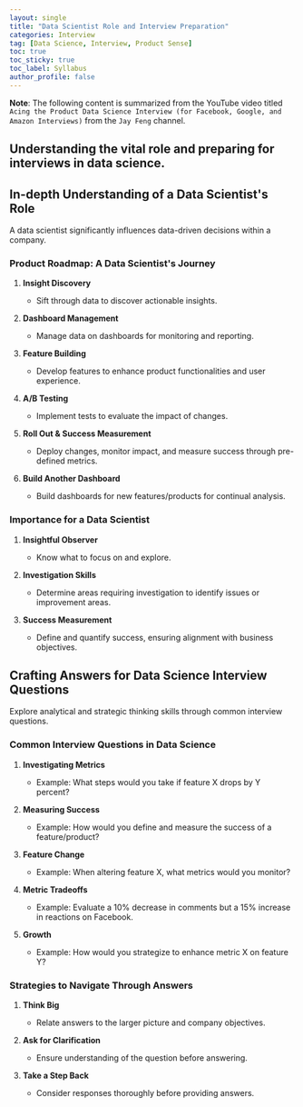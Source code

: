 ```yaml
---
layout: single
title: "Data Scientist Role and Interview Preparation"
categories: Interview
tag: [Data Science, Interview, Product Sense]
toc: true
toc_sticky: true
toc_label: Syllabus
author_profile: false
---
```


**Note**: The following content is summarized from the YouTube video titled `Acing the Product Data Science Interview (for Facebook, Google, and Amazon Interviews)` from the `Jay Feng` channel.

## Understanding the vital role and preparing for interviews in data science.

## In-depth Understanding of a Data Scientist's Role

A data scientist significantly influences data-driven decisions within a company.

### Product Roadmap: A Data Scientist's Journey

1. **Insight Discovery**

   - Sift through data to discover actionable insights.

2. **Dashboard Management**

   - Manage data on dashboards for monitoring and reporting.

3. **Feature Building**

   - Develop features to enhance product functionalities and user experience.

4. **A/B Testing**

   - Implement tests to evaluate the impact of changes.

5. **Roll Out & Success Measurement**

   - Deploy changes, monitor impact, and measure success through pre-defined metrics.

6. **Build Another Dashboard**
   - Build dashboards for new features/products for continual analysis.

### Importance for a Data Scientist

1. **Insightful Observer**

   - Know what to focus on and explore.

2. **Investigation Skills**

   - Determine areas requiring investigation to identify issues or improvement areas.

3. **Success Measurement**
   - Define and quantify success, ensuring alignment with business objectives.

## Crafting Answers for Data Science Interview Questions

Explore analytical and strategic thinking skills through common interview questions.

### Common Interview Questions in Data Science

1. **Investigating Metrics**

   - Example: What steps would you take if feature X drops by Y percent?

2. **Measuring Success**

   - Example: How would you define and measure the success of a feature/product?

3. **Feature Change**

   - Example: When altering feature X, what metrics would you monitor?

4. **Metric Tradeoffs**

   - Example: Evaluate a 10% decrease in comments but a 15% increase in reactions on Facebook.

5. **Growth**
   - Example: How would you strategize to enhance metric X on feature Y?

### Strategies to Navigate Through Answers

1. **Think Big**

   - Relate answers to the larger picture and company objectives.

2. **Ask for Clarification**

   - Ensure understanding of the question before answering.

3. **Take a Step Back**
   - Consider responses thoroughly before providing answers.

